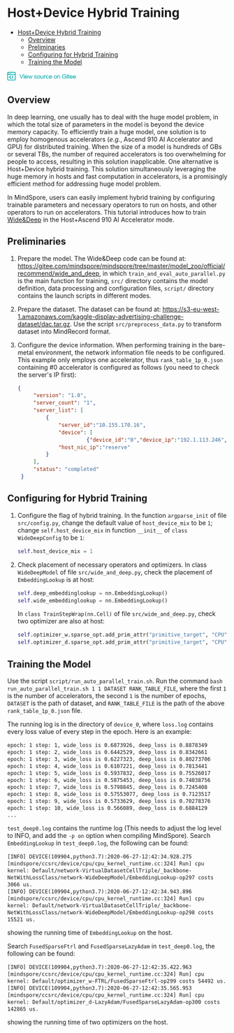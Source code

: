 # Host+Device Hybrid Training

<!-- TOC -->

- [Host+Device Hybrid Training](#hostdevice-hybrid-training)
    - [Overview](#overview)
    - [Preliminaries](#preliminaries)
    - [Configuring for Hybrid Training](#configuring-for-hybrid-training)
    - [Training the Model](#training-the-model)

<!-- /TOC -->

<a href="https://gitee.com/mindspore/docs/blob/master/tutorials/source_en/advanced_use/host_device_training.md" target="_blank"><img src="../_static/logo_source.png"></a>

## Overview

In deep learning, one usually has to deal with the huge model problem, in which the total size of parameters in the model is beyond the device memory capacity. To efficiently train a huge model, one solution is to employ homogenous accelerators (*e.g.*, Ascend 910 AI Accelerator and GPU) for distributed training. When the size of a model is hundreds of GBs or several TBs,
the number of required accelerators is too overwhelming for people to access, resulting in this solution inapplicable.  One alternative is Host+Device hybrid training. This solution simultaneously leveraging the huge memory in hosts and fast computation in accelerators, is a promisingly
efficient method for addressing huge model problem. 

In MindSpore, users can easily implement hybrid training by configuring trainable parameters and necessary operators to run on hosts, and other operators to run on accelerators.
This tutorial introduces how to train [Wide&Deep](https://gitee.com/mindspore/mindspore/tree/master/model_zoo/official/recommend/wide_and_deep) in the Host+Ascend 910 AI Accelerator mode.
## Preliminaries

1. Prepare the model. The Wide&Deep code can be found at: <https://gitee.com/mindspore/mindspore/tree/master/model_zoo/official/recommend/wide_and_deep>, in which `train_and_eval_auto_parallel.py` is the main function for training, 
`src/` directory contains the model definition, data processing and configuration files, `script/` directory contains the launch scripts in different modes.

2. Prepare the dataset. The dataset can be found at: <https://s3-eu-west-1.amazonaws.com/kaggle-display-advertising-challenge-dataset/dac.tar.gz>. Use the script `src/preprocess_data.py` to transform dataset into MindRecord format.

3. Configure the device information. When performing training in the bare-metal environment, the network information file needs to be configured. This example only employs one accelerator, thus `rank_table_1p_0.json` containing #0 accelerator is configured as follows (you need to check the server's IP first):

    ```json
    {
         "version": "1.0",
         "server_count": "1",
         "server_list": [
             {
                 "server_id":"10.155.170.16",
                 "device": [
                          {"device_id":"0","device_ip":"192.1.113.246","rank_id":"0"}],
                 "host_nic_ip":"reserve"
             }
         ],
         "status": "completed"
     }
    ```

## Configuring for Hybrid Training

1. Configure the flag of hybrid training. In the function `argparse_init` of file `src/config.py`, change the default value of `host_device_mix` to be `1`; change `self.host_device_mix` in function `__init__` of `class WideDeepConfig` to be `1`:
    ```python
    self.host_device_mix = 1
    ```

2. Check placement of necessary operators and optimizers. In class `WideDeepModel` of file `src/wide_and_deep.py`, check the placement of `EmbeddingLookup` is at host:
    ```python
    self.deep_embeddinglookup = nn.EmbeddingLookup()
    self.wide_embeddinglookup = nn.EmbeddingLookup()
    ```
   In `class TrainStepWrap(nn.Cell)` of file `src/wide_and_deep.py`, check two optimizer are also at host:
    ```python
    self.optimizer_w.sparse_opt.add_prim_attr("primitive_target", "CPU")
    self.optimizer_d.sparse_opt.add_prim_attr("primitive_target", "CPU")
    ```

## Training the Model

Use the script `script/run_auto_parallel_train.sh`. Run the command `bash run_auto_parallel_train.sh 1 1 DATASET RANK_TABLE_FILE`,
where the first `1` is the number of accelerators, the second `1` is the number of epochs, `DATASET` is the path of dataset,
and `RANK_TABLE_FILE` is the path of the above `rank_table_1p_0.json` file.

The running log is in the directory of `device_0`, where `loss.log` contains every loss value of every step in the epoch. Here is an example:

```
epoch: 1 step: 1, wide_loss is 0.6873926, deep_loss is 0.8878349
epoch: 1 step: 2, wide_loss is 0.6442529, deep_loss is 0.8342661
epoch: 1 step: 3, wide_loss is 0.6227323, deep_loss is 0.80273706
epoch: 1 step: 4, wide_loss is 0.6107221, deep_loss is 0.7813441
epoch: 1 step: 5, wide_loss is 0.5937832, deep_loss is 0.75526017
epoch: 1 step: 6, wide_loss is 0.5875453, deep_loss is 0.74038756
epoch: 1 step: 7, wide_loss is 0.5798845, deep_loss is 0.7245408
epoch: 1 step: 8, wide_loss is 0.57553077, deep_loss is 0.7123517
epoch: 1 step: 9, wide_loss is 0.5733629, deep_loss is 0.70278376
epoch: 1 step: 10, wide_loss is 0.566089, deep_loss is 0.6884129
...
```

`test_deep0.log` contains the runtime log (This needs to adjust the log level to INFO, and add the `-p on` option when compiling MindSpore).
Search `EmbeddingLookup` in `test_deep0.log`, the following can be found:

```
[INFO] DEVICE(109904,python3.7):2020-06-27-12:42:34.928.275 [mindspore/ccsrc/device/cpu/cpu_kernel_runtime.cc:324] Run] cpu kernel: Default/network-VirtualDatasetCellTriple/_backbone-NetWithLossClass/network-WideDeepModel/EmbeddingLookup-op297 costs 3066 us.
[INFO] DEVICE(109904,python3.7):2020-06-27-12:42:34.943.896 [mindspore/ccsrc/device/cpu/cpu_kernel_runtime.cc:324] Run] cpu kernel: Default/network-VirtualDatasetCellTriple/_backbone-NetWithLossClass/network-WideDeepModel/EmbeddingLookup-op298 costs 15521 us.
```

showing the running time of `EmbeddingLookup` on the host.

Search `FusedSparseFtrl` and `FusedSparseLazyAdam` in `test_deep0.log`, the following can be found:

```
[INFO] DEVICE(109904,python3.7):2020-06-27-12:42:35.422.963 [mindspore/ccsrc/device/cpu/cpu_kernel_runtime.cc:324] Run] cpu kernel: Default/optimizer_w-FTRL/FusedSparseFtrl-op299 costs 54492 us.
[INFO] DEVICE(109904,python3.7):2020-06-27-12:42:35.565.953 [mindspore/ccsrc/device/cpu/cpu_kernel_runtime.cc:324] Run] cpu kernel: Default/optimizer_d-LazyAdam/FusedSparseLazyAdam-op300 costs 142865 us.
```

showing the running time of two optimizers on the host.
